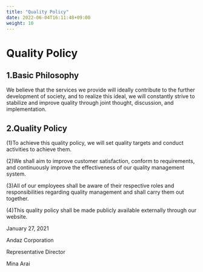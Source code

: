 ```yaml
---
title: "Quality Policy"
date: 2022-06-04T16:11:48+09:00
weight: 10
---
```


<h1 class="text-center">Quality Policy</h1>

<div class="my-8">
<h2>1.Basic Philosophy</h2>

We believe that the services we provide will ideally contribute to the further development of society, and to realize this ideal, we will constantly strive to stabilize and improve quality through joint thought, discussion, and implementation.
</div>

<div class="mt-8 mb-32">
<h2>2.Quality Policy</h2>

(1)To achieve this quality policy, we will set quality targets and conduct activities to achieve them.

(2)We shall aim to improve customer satisfaction, conform to requirements, and continuously improve the effectiveness of our quality management system.

(3)All of our employees shall be aware of their respective roles and responsibilities regarding quality management and shall carry them out together.

(4)This quality policy shall be made publicly available externally through our website.
</div>

<div class="text-right">
January 27, 2021

Andaz Corporation

Representative Director

Mina Arai
</div>